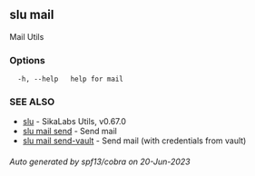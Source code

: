 ## slu mail

Mail Utils

### Options

```
  -h, --help   help for mail
```

### SEE ALSO

* [slu](slu.md)	 - SikaLabs Utils, v0.67.0
* [slu mail send](slu_mail_send.md)	 - Send mail
* [slu mail send-vault](slu_mail_send-vault.md)	 - Send mail (with credentials from vault)

###### Auto generated by spf13/cobra on 20-Jun-2023
